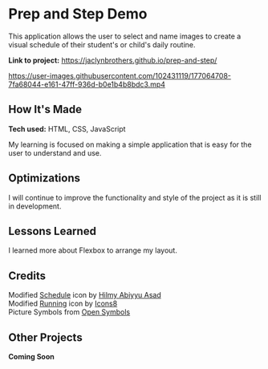 # Prep and Step Demo
This application allows the user to select and name images to create a visual schedule of their student's or child's daily routine. 

**Link to project:** https://jaclynbrothers.github.io/prep-and-step/

https://user-images.githubusercontent.com/102431119/177064708-7fa68044-e161-47ff-936d-b0e1b4b8bdc3.mp4

## How It's Made

**Tech used:** HTML, CSS, JavaScript

My learning is focused on making a simple application that is easy for the user to understand and use.

## Optimizations
I will continue to improve the functionality and style of the project as it is still in development.  

## Lessons Learned

I learned more about Flexbox to arrange my layout. 

## Credits

Modified <a target="_blank" href="https://freeicons.io/mobile-user-interface/calendar-date-time-day-schedule-icon-452907#" alt="Link to Schedule Icon by Hilmy Abiyyu Asad">Schedule</a> icon by <a target="_blank" href="https://freeicons.io/profile/75801">Hilmy Abiyyu Asad</a>
<br>
Modified <a target="_blank" href="https://icons8.com/icon/916/running" alt="Link to Running Icon by Icons8">Running</a> icon by <a target="_blank" href="https://icons8.com">Icons8</a>
<br>
Picture Symbols from <a href="https://www.opensymbols.org/" alt="Link to opensymbols.org">Open Symbols</a>

## Other Projects

**Coming Soon**
